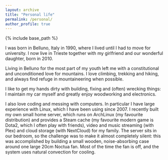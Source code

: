 ```yaml
---
layout: archive
title: "Personal life"
permalink: /personal/
author_profile: true
---
```


{% include base_path %}

I was born in Belluno, Italy in 1990, where I lived until I had to move for university. I now live in Trieste together with my girlfriend and our wonderful daughter, born in 2010.

Living in Belluno for the most part of my youth left me with a constitutional and unconditioned love for mountains. I love climbing, trekking and hiking, and always find refuge in mountaineering when possible.

I like to get my hands dirty with building, fixing and (often) wrecking things: I maintain my car myself and greatly enjoy woodworking and electronics.

I also love coding and messing with computers. In particular I have large experience with Linux, which I have been using since 2007. I recently built my own small home server, which runs on ArchLinux (my favourite distribution) and provides a Steam cache (my favourite modern game is Dota2, which I often play with friends), video and music streaming (with Plex) and cloud storage (with NextCloud) for my family. The server sits in our bedroom, so the challenge was to make it almost completely silent: this was accomplished by building a small wooden, noise-absorbing case around one large 20cm Noctua fan. Most of the time the fan is off, and the system uses natural convection for cooling.
